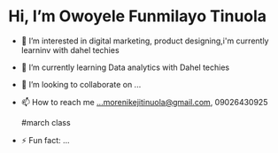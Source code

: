 # Hi, I’m Owoyele Funmilayo Tinuola
- 👀 I’m interested in digital marketing, product designing,i'm currently learninv with dahel techies
- 🌱 I’m currently learning Data analytics with Dahel techies 
- 💞️ I’m looking to collaborate on ...
- 📫 How to reach me ...morenikejitinuola@gmail.com, 09026430925

  #march class
- ⚡ Fun fact: ...

<!---
Tinuola-owoyele01/Tinuola-owoyele01 is a ✨ special ✨ repository because its `README.md` (this file) appears on your GitHub profile.
You can click the Preview link to take a look at your changes.
--->
